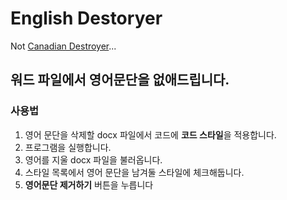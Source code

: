 # English Destoryer
Not [Canadian Destroyer](https://www.youtube.com/watch?v=IMgAeCeNcfo)...

## 워드 파일에서 영어문단을 없애드립니다.
### 사용법
1. 영어 문단을 삭제할 docx 파일에서 코드에 **코드 스타일**을 적용합니다.
2. 프로그램을 실행합니다.
3. 영어를 지울 docx 파일을 불러옵니다.
4. 스타일 목록에서 영어 문단을 남겨둘 스타일에 체크해둡니다.
5. **영어문단 제거하기** 버튼을 누릅니다
